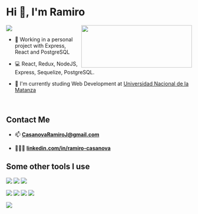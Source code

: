# Hi 👋, I'm Ramiro
<img src="https://readme-typing-svg.herokuapp.com?color=E6B5776697&lines=I'+am+a+Full+Stack+and+Frontend+Dev">

<img align="right" src="https://miro.medium.com/max/1400/0*0O5n9x6pzlJ5qLkC.gif" width="300" height="115" />

- 🔭 Working in a personal project with Express, React and PostgreSQL

- 💻 React, Redux, NodeJS, Express, Sequelize, PostgreSQL.

- 📘 I'm currently studing Web Development at [Universidad Nacional de la Matanza](https://www.unlam.edu.ar/)

<br />

## Contact Me

- 📫 **CasanovaRamiroJ@gmail.com** 

- 👨🏻‍🎓 **[linkedin.com/in/ramiro-casanova](https://www.linkedin.com/in/ramiro-casanova)**

## Some other tools I use

<a href="https://www.w3schools.com/html/" target="_blank"><img src="https://img.icons8.com/color/48/000000/html-5.png"/></a>
<a href="https://www.w3schools.com/css/" target="_blank"><img src="https://img.icons8.com/color/48/000000/css3.png"/></a>
<a href="https://www.javascript.com/" target="_blank"><img src="https://img.icons8.com/color/48/000000/javascript.png"/></a>
<!-- <a href="https://www.typescriptlang.org/" target="_blank"><img src="https://img.icons8.com/color/48/000000/typescript.png"/></a> -->
<a href="https://reactjs.org/" target="_blank"><img src="https://img.icons8.com/color/48/000000/react-native.png"/></a>
<a href="https://redux.js.org/" target="_blank"><img src="https://img.icons8.com/color/48/000000/redux.png"/></a>
<a href="https://nodejs.org/" target="_blank"><img src="https://img.icons8.com/color/48/000000/nodejs.png"/></a>
<a href="https://www.postgresql.org/" target="_blank"><img src="https://img.icons8.com/color/48/000000/postgresql.png"/></a>
<!-- <a href="https://www.mongodb.com/" target="_blank"><img src="https://img.icons8.com/color/48/000000/mongodb.png"/></a> -->
<!-- <a href="https://www.firebase.com/" target="_blank"><img src="https://img.icons8.com/color/48/000000/firebase.png"/></a> -->
<a href="https://git-scm.com/" target="_blank"><img src="https://img.icons8.com/color/48/000000/git.png"/></a>
<!-- <a href="https://www.linux.org/" target="_blank"><img src="https://img.icons8.com/color/48/000000/linux.png"/></a> -->
<!--
**CasanovaRamiro/CasanovaRamiro** is a ✨ _special_ ✨ repository because its `README.md` (this file) appears on your GitHub profile.

Here are some ideas to get you started:

- 🔭 I’m currently working on ...
- 🌱 I’m currently learning ...
- 👯 I’m looking to collaborate on ...
- 🤔 I’m looking for help with ...
- 💬 Ask me about ...
- 📫 How to reach me: ...
- 😄 Pronouns: ...
- ⚡ Fun fact: ...
-->
